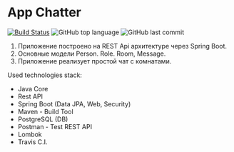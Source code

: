 #  App Chatter

[![Build Status](https://app.travis-ci.com/GrandEmetak/App_chatter.svg?branch=master)](https://app.travis-ci.com/GrandEmetak/App_chatter)
![GitHub top language](https://img.shields.io/github/languages/top/GrandEmetak/App_chatter?logo=java&logoColor=red)
![GitHub last commit](https://img.shields.io/github/last-commit/GrandEmetak/App_chatter?logo=github)

1. Приложение построено на REST Api архитектуре через Spring Boot.
2. Основные модели Person. Role. Room, Message.
3. Приложение реализует простой чат с комнатами.

Used technologies stack:

- Java Core
- Rest API
- Spring Boot (Data JPA, Web, Security)
- Maven - Build Tool
- PostgreSQL (DB)
- Postman - Test REST API
- Lombok  
- Travis C.I.